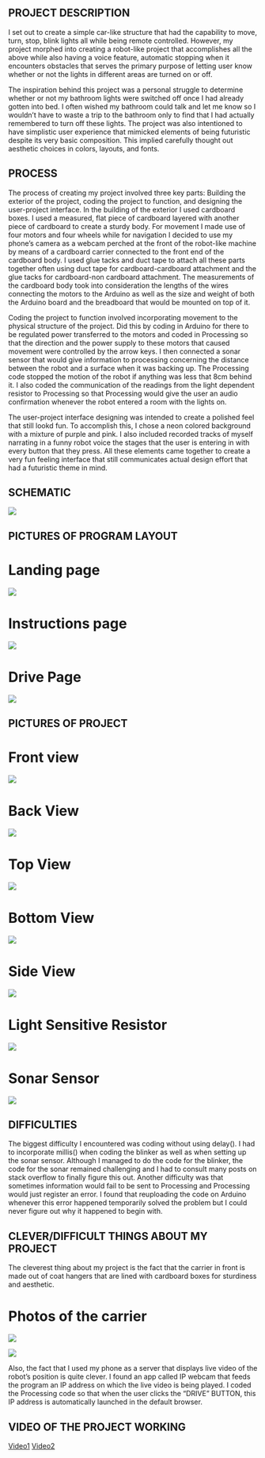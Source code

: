 ##  PROJECT DESCRIPTION


I set out to create a simple car-like structure that had the capability to move, turn, stop, blink lights all while being remote controlled. However, my project morphed into creating a robot-like project that accomplishes all the above while also having a voice feature, automatic stopping when it encounters obstacles that serves the primary purpose of letting user know whether or not the lights in different areas are turned on or off.

The inspiration behind this project was a personal struggle to determine whether or not my bathroom lights were switched off once I had already gotten into bed. I often wished my bathroom could talk and let me know so I wouldn’t have to waste a trip to the bathroom only to find that I had actually remembered to turn off these lights.
The project was also intentioned to have simplistic user experience that mimicked elements of being futuristic despite its very basic composition. This implied carefully thought out aesthetic choices in colors, layouts, and fonts.


##  PROCESS
The process of creating my project involved three key parts: Building the exterior of the project, coding the project to function, and designing the user-project interface.
In the building of the exterior I used cardboard boxes. I used a measured, flat piece of cardboard layered with another piece of cardboard to create a sturdy body. For movement I made use of four motors and four wheels while for navigation I decided to use my phone’s camera as a webcam perched at the front of the robot-like machine by means of a cardboard carrier connected to the front end of the cardboard body. I used glue tacks and duct tape to attach all these parts together often using duct tape for cardboard-cardboard attachment and the glue tacks for cardboard-non cardboard attachment. The measurements of the cardboard body took into consideration the lengths of the wires connecting the motors to the Arduino as well as the size and weight of both the Arduino board and the breadboard that would be mounted on top of it.

Coding the project to function involved incorporating movement to the physical structure of the project.  Did this by coding in Arduino for there to be regulated power transferred to the motors and coded in Processing so that the direction and the power supply to these motors that caused movement were controlled by the arrow keys. I then connected a sonar sensor that would give information to processing concerning the distance between the robot and a surface when it was backing up. The Processing code stopped the motion of the robot if anything was less that 8cm behind it. I also coded the communication of the readings from the light dependent resistor to Processing so that Processing would give the user an audio confirmation whenever the robot entered a room with the lights on.

The user-project interface designing was intended to create a polished feel that still lookd fun. To accomplish this, I chose a neon colored background with a mixture of purple and pink. I also included recorded tracks of myself narrating in a funny robot voice the stages that the user is entering in with every button that they press. All these elements came together to create a very fun feeling interface that still communicates actual design effort that had a futuristic theme in mind. 


##  SCHEMATIC

![]( Schematic.jpg)

##  PICTURES OF PROGRAM LAYOUT 
#  Landing page

![]( Layout1.JPG)

#  Instructions page

![]( Layout2.JPG)

#  Drive Page

![]( Layout3.JPG)

##  PICTURES OF PROJECT

#   Front view

![]( front.jpg)

#  Back View

![]( back.jpg)

#  Top View

![]( top.jpg)

#  Bottom View

![]( wheels.jpg)

#  Side View

![]( side%20view.jpg)

#  Light Sensitive Resistor

![]( lightResistor.jpg)

#  Sonar Sensor

![]( Sonar.jpg)




##  DIFFICULTIES

The biggest difficulty I encountered was coding without using delay(). I had to incorporate millis() when coding the blinker as well as when setting up the sonar sensor. Although I managed to do the code for the blinker, the code for the sonar remained challenging and I had to consult many posts on stack overflow to finally figure this out.
Another difficulty was that sometimes information would fail to be sent to Processing and Processing would just register an error. I found that reuploading the code on Arduino whenever this error happened temporarily solved the problem but I could never figure out why it happened to begin with.


##  CLEVER/DIFFICULT THINGS ABOUT MY PROJECT

The cleverest thing about my project is the fact that the carrier in front is made out of coat hangers that are lined with cardboard boxes for sturdiness and aesthetic.
# Photos of the carrier

![]( Carrier1.jpg)

![]( Carrier2.jpg)

Also, the fact that I used my phone as a server that displays live video of the robot’s position is quite clever. I found an app called IP webcam that feeds the program an IP address on which the live video is being played. I coded the Processing code so that when the user clicks the “DRIVE” BUTTON, this IP address is automatically launched in the default browser.



##  VIDEO OF THE PROJECT WORKING

[Video1]( https://drive.google.com/file/d/1GXZ9DjmbcBr8-u9ti91n46zHJ4aq6chz/view?usp=sharing)
[Video2]( https://drive.google.com/file/d/1oHEvDSlwMgTA6vqtdE67bYn72Cra9381/view?usp=sharing)

